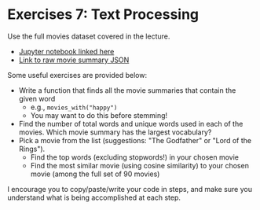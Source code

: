 # Exercises 7: Text Processing

Use the full movies dataset covered in the lecture.
  - [Jupyter notebook linked here](https://github.com/alexmill/techcamp_2017/blob/master/session7/session7_notebook.ipynb)
  - [Link to raw movie summary JSON](https://raw.githubusercontent.com/alexmill/techcamp_2017/master/session7/movies.json)
 
Some useful exercises are provided below:

- Write a function that finds all the movie summaries that contain the given word
  - e.g., `movies_with("happy")`
  - You may want to do this before stemming!
- Find the number of total words and unique words used in each of the movies. Which movie summary has the largest vocabulary?
- Pick a movie from the list (suggestions: "The Godfather" or "Lord of the Rings").
  - Find the top words (excluding stopwords!) in your chosen movie
  - Find the most similar movie (using cosine similarity) to your chosen movie (among the full set of 90 movies)

I encourage you to copy/paste/write your code in steps, and make sure you understand what is being accomplished at each step. 
